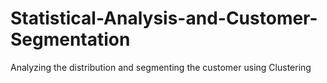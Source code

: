 # Statistical-Analysis-and-Customer-Segmentation
Analyzing the distribution and segmenting the customer using Clustering
